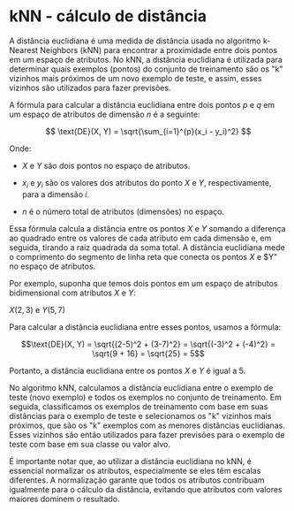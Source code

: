 # kNN - cálculo de distância

A distância euclidiana é uma medida de distância usada no algoritmo k-Nearest Neighbors (kNN) para encontrar a proximidade entre dois pontos em um espaço de atributos. No kNN, a distância euclidiana é utilizada para determinar quais exemplos (pontos) do conjunto de treinamento são os "k" vizinhos mais próximos de um novo exemplo de teste, e assim, esses vizinhos são utilizados para fazer previsões.

A fórmula para calcular a distância euclidiana entre dois pontos $p$ e $q$ em um espaço de atributos de dimensão $n$ é a seguinte:

$$
\text{DE}(X, Y) = \sqrt{\sum_{i=1}^{p}(x_i - y_i)^2}
$$

Onde:

- $X$ e $Y$ são dois pontos no espaço de atributos.

- $x_i$ e $y_i$ são os valores dos atributos do ponto $X$ e $Y$, respectivamente, para a dimensão $i$.

- $n$ é o número total de atributos (dimensões) no espaço.

Essa fórmula calcula a distância entre os pontos $X$ e $Y$ somando a diferença ao quadrado entre os valores de cada atributo em cada dimensão e, em seguida, tirando a raiz quadrada da soma total. A distância euclidiana mede o comprimento do segmento de linha reta que conecta os pontos $X$ e $Y" no espaço de atributos.

Por exemplo, suponha que temos dois pontos em um espaço de atributos bidimensional com atributos $X$ e $Y$:

$X(2, 3)$ e $Y(5, 7)$

Para calcular a distância euclidiana entre esses pontos, usamos a fórmula:

$$\text{DE}(X, Y) = \sqrt{(2-5)^2 + (3-7)^2} = \sqrt{(-3)^2 + (-4)^2} = \sqrt{9 + 16} = \sqrt{25} = 5$$

Portanto, a distância euclidiana entre os pontos $X$ e $Y$ é igual a 5.

No algoritmo kNN, calculamos a distância euclidiana entre o exemplo de teste (novo exemplo) e todos os exemplos no conjunto de treinamento. Em seguida, classificamos os exemplos de treinamento com base em suas distâncias para o exemplo de teste e selecionamos os "k" vizinhos mais próximos, que são os "k" exemplos com as menores distâncias euclidianas. Esses vizinhos são então utilizados para fazer previsões para o exemplo de teste com base em sua classe ou valor alvo.

É importante notar que, ao utilizar a distância euclidiana no kNN, é essencial normalizar os atributos, especialmente se eles têm escalas diferentes. A normalização garante que todos os atributos contribuam igualmente para o cálculo da distância, evitando que atributos com valores maiores dominem o resultado.
